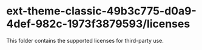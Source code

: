 # ext-theme-classic-49b3c775-d0a9-4def-982c-1973f3879593/licenses

This folder contains the supported licenses for third-party use.
